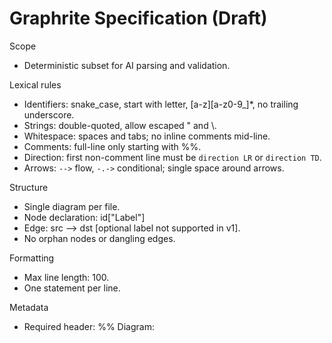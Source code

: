 # Graphrite Specification (Draft)

Scope
- Deterministic subset for AI parsing and validation.

Lexical rules
- Identifiers: snake_case, start with letter, [a-z][a-z0-9_]*, no trailing underscore.
- Strings: double-quoted, allow escaped \" and \\\.
- Whitespace: spaces and tabs; no inline comments mid-line.
- Comments: full-line only starting with %%.
- Direction: first non-comment line must be `direction LR` or `direction TD`.
- Arrows: `-->` flow, `-.->` conditional; single space around arrows.

Structure
- Single diagram per file.
- Node declaration: id["Label"]
- Edge: src --> dst [optional label not supported in v1].
- No orphan nodes or dangling edges.

Formatting
- Max line length: 100.
- One statement per line.

Metadata
- Required header: %% Diagram: <title>
- Optional: %% Meta: key=value; key2=value2

Errors
- Hard-fail on violations; provide code, message, span.

Outputs
- AST JSON v1: nodes[], edges[], metadata{}, directives{direction}, sourceSpans.
